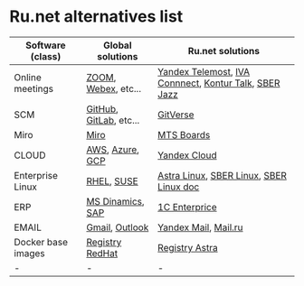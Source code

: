 # Ru.net alternatives list

|Software (class)|Global solutions|Ru.net solutions|
|---|---|---|
|Online meetings|[ZOOM](https://zoom.us/), [Webex](https://www.webex.com/), etc...|[Yandex Telemost](https://telemost.yandex.ru/), [IVA Connnect](https://vkurse.ru/signup), [Kontur Talk](https://kontur.ru/talk), [SBER Jazz](https://salutejazz.ru/)|
|SCM|[GitHub](https://github.com/), [GitLab](https://gitlab.com/), etc...|[GitVerse](https://gitverse.ru/)|
|Miro|[Miro](https://miro.com/)|[MTS Boards](https://mts-link.ru/products/boards/)|
|CLOUD|[AWS](https://aws.amazon.com/), [Azure](https://azure.microsoft.com/), [GCP](https://cloud.google.com/)|[Yandex Cloud](https://yandex.cloud/)|
|Enterprise Linux|[RHEL](https://access.redhat.com/products/red-hat-enterprise-linux), [SUSE](https://www.suse.com/products/server/)|[Astra Linux](https://astralinux.ru/), [SBER Linux](https://platformv.sbertech.ru/products/oblachnaya-infrastruktura/linux-os-server), [SBER Linux doc](https://client.sbertech.ru/docs/public/SLO/9.4.3/index.html)|
|ERP|[MS Dinamics](https://www.microsoft.com/en-us/dynamics-365), [SAP](https://www.sap.com/products/erp/s4hana.html)|[1C Enterprice](https://1c-dn.com/)|
|EMAIL|[Gmail](https://workspace.google.com/), [Outlook](https://outlook.com/)|[Yandex Mail](https://mail.yandex.ru/), [Mail.ru](https://mail.ru)|
|Docker base images|[Registry RedHat](https://catalog.redhat.com/search?searchType=containers)|[Registry Astra](https://registry.astralinux.ru/latest/index.html)|
|-|-|-|
